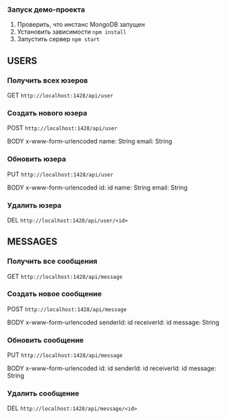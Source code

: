 ### Запуск демо-проекта

1. Проверить, что инстанс MongoDB запущен
2. Установить зависимости ```npm install```
3. Запустить сервер ```npm start```

## USERS

### Получить всех юзеров
GET ```http://localhost:1428/api/user```

### Создать нового юзера
POST ```http://localhost:1428/api/user```

BODY x-www-form-urlencoded
name: String
email: String

### Обновить юзера
PUT ```http://localhost:1428/api/user```

BODY x-www-form-urlencoded
id: id
name: String
email: String

### Удалить юзера
DEL ```http://localhost:1428/api/user/<id>```


## MESSAGES

### Получить все сообщения
GET ```http://localhost:1428/api/message```

### Создать новое сообщение
POST ```http://localhost:1428/api/message```

BODY x-www-form-urlencoded
senderId: id
receiverId: id
message: String

### Обновить сообщение
PUT ```http://localhost:1428/api/message```

BODY x-www-form-urlencoded
id: id
senderId: id
receiverId: id
message: String

### Удалить сообщение
DEL ```http://localhost:1428/api/message/<id>```
